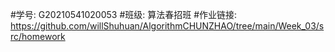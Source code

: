 #学号: G20210541020053
#班级: 算法春招班
#作业链接: https://github.com/willShuhuan/AlgorithmCHUNZHAO/tree/main/Week_03/src/homework